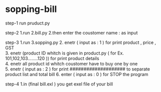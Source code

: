 # sopping-bill

step-1
run pruduct.py 

step-2
1.run 2.bill.py 
2.then enter the coustomer name :   as input   

step-3 
 1.run 3.sopping.py
 2. enetr ( input as  :  1 ) for print         product , price , GST  
 3. enetr (product ID whitch is given in product.py      ( for Ex. 101,102,103........120 )) for print  product details  
 4. enetr all product id  whitch coustomer have to buy     one by one    
 5. enetr  ( input as  :  2 ) for print        ####################   to separate product list and total bill
 6. enter  ( input as  :  0 ) for   STOP the program

 step-4
 1.in  (final bill.exl )   you get  exel file of your bill

  










